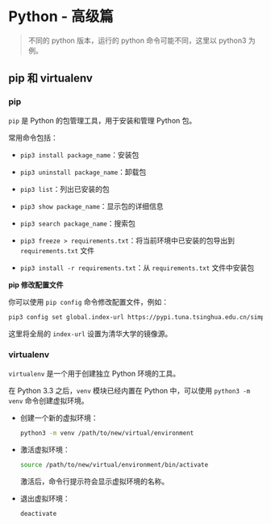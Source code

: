 # Python - 高级篇

> 不同的 python 版本，运行的 python 命令可能不同，这里以 python3 为例。

## pip 和 virtualenv

### pip

`pip` 是 Python 的包管理工具，用于安装和管理 Python 包。

常用命令包括：

- `pip3 install package_name`：安装包

- `pip3 uninstall package_name`：卸载包

- `pip3 list`：列出已安装的包

- `pip3 show package_name`：显示包的详细信息

- `pip3 search package_name`：搜索包

- `pip3 freeze > requirements.txt`：将当前环境中已安装的包导出到 `requirements.txt` 文件

- `pip3 install -r requirements.txt`：从 `requirements.txt` 文件中安装包

**pip 修改配置文件**

你可以使用 `pip config` 命令修改配置文件，例如：

```bash
pip3 config set global.index-url https://pypi.tuna.tsinghua.edu.cn/simple
```

这里将全局的 `index-url` 设置为清华大学的镜像源。

### virtualenv

`virtualenv` 是一个用于创建独立 Python 环境的工具。

在 Python 3.3 之后，`venv` 模块已经内置在 Python 中，可以使用 `python3 -m venv` 命令创建虚拟环境。

- 创建一个新的虚拟环境：

  ```bash
  python3 -m venv /path/to/new/virtual/environment
  ```

- 激活虚拟环境：

  ```bash
  source /path/to/new/virtual/environment/bin/activate
  ```

  激活后，命令行提示符会显示虚拟环境的名称。

- 退出虚拟环境：

  ```bash
  deactivate
  ```
